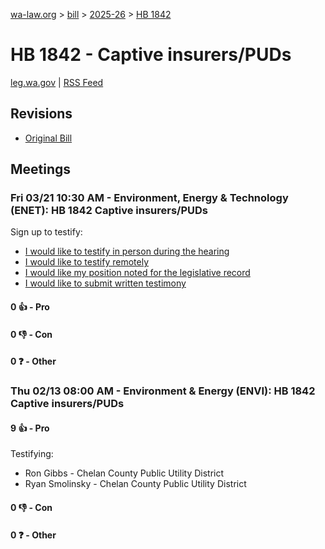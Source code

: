 [wa-law.org](/) > [bill](/bill/) > [2025-26](/bill/2025-26/) > [HB 1842](/bill/2025-26/hb/1842/)

# HB 1842 - Captive insurers/PUDs
[leg.wa.gov](https://app.leg.wa.gov/billsummary?BillNumber=1842&Year=2025&Initiative=false) | [RSS Feed](./rss.xml)

## Revisions
* [Original Bill](1/)

## Meetings
### Fri 03/21 10:30 AM - Environment, Energy & Technology (ENET): HB 1842 Captive insurers/PUDs
Sign up to testify:
* [I would like to testify in person during the hearing](https://app.leg.wa.gov/csi/Testifier/Add?chamber=House&mId=33086&aId=166079&caId=26618&tId=1)
* [I would like to testify remotely](https://app.leg.wa.gov/csi/Testifier/Add?chamber=House&mId=33086&aId=166079&caId=26618&tId=2)
* [I would like my position noted for the legislative record](https://app.leg.wa.gov/csi/Testifier/Add?chamber=House&mId=33086&aId=166079&caId=26618&tId=3)
* [I would like to submit written testimony](https://app.leg.wa.gov/csi/Testifier/Add?chamber=House&mId=33086&aId=166079&caId=26618&tId=4)

#### 0 👍 - Pro

#### 0 👎 - Con

#### 0 ❓ - Other

### Thu 02/13 08:00 AM - Environment & Energy (ENVI): HB 1842 Captive insurers/PUDs
#### 9 👍 - Pro
Testifying:
* Ron Gibbs - Chelan County Public Utility District
* Ryan Smolinsky - Chelan County Public Utility District

#### 0 👎 - Con

#### 0 ❓ - Other
